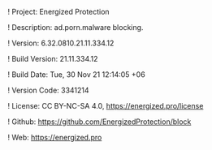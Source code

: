 ! Project: Energized Protection

! Description: ad.porn.malware blocking.

! Version: 6.32.0810.21.11.334.12

! Build Version: 21.11.334.12

! Build Date: Tue, 30 Nov 21 12:14:05 +06

! Version Code: 3341214

! License: CC BY-NC-SA 4.0, https://energized.pro/license

! Github: https://github.com/EnergizedProtection/block

! Web: https://energized.pro
